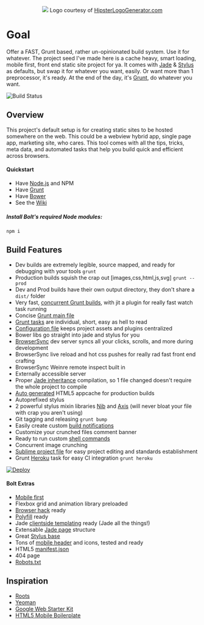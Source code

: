 <p align="center">
  <img src="https://dl.dropboxusercontent.com/u/6515442/hipsterlogogenerator_1422411720676.png"/>
  Logo courtesy of <a href="http://www.hipsterlogogenerator.com/">HipsterLogoGenerator.com</a>
</p>

# Goal
Offer a FAST, Grunt based, rather un-opinionated build system. Use it for whatever. The project seed I've made here is a cache heavy, smart loading, mobile first, front end static site project for ya. It comes with [Jade](http://jade-lang.com/) & [Stylus](http://learnboost.github.io/stylus/) as defaults, but swap it for whatever you want, easily. Or want more than 1 preprocessor, it's ready. At the end of the day, it's [Grunt](http://gruntjs.com/), do whatever you want. 

![Build Status](https://travis-ci.org/argyleink/Bolt.svg?branch=master)

## Overview
This project's default setup is for creating static sites to be hosted somewhere on the web. This could be a webview hybrid app, single page app, marketing site, who cares. This tool comes with all the tips, tricks, meta data, and automated tasks that help you build quick and efficient across browsers.

#### Quickstart
- Have [Node.js](http://nodejs.org/) and NPM
- Have [Grunt](http://gruntjs.com/)
- Have [Bower](http://bower.io/)
- See the [Wiki](https://github.com/argyleink/Bolt/wiki)

##### **Install Bolt's required Node modules**:  
`npm i`  

## Build Features
- Dev builds are extremely legible, source mapped, and ready for debugging with your tools `grunt`
- Production builds squish the crap out [images,css,html,js,svg] `grunt --prod`
- Dev and Prod builds have their own output directory, they don't share a `dist/` folder
- Very fast, [concurrent Grunt builds](https://github.com/argyleink/Bolt/blob/master/tasks/concurrent.coffee), with jit a plugin for really fast watch task running
- Concise [Grunt main file](https://github.com/argyleink/Bolt/blob/master/gruntfile.coffee)
- [Grunt tasks](https://github.com/argyleink/Bolt/tree/master/tasks) are individual, short, easy as hell to read
- [Configuration file](https://github.com/argyleink/Bolt/blob/master/app.coffee) keeps project assets and plugins centralized
- Bower libs go straight into jade and stylus for you
- [BrowserSync](http://www.browsersync.io) dev server syncs all your clicks, scrolls, and more during development
- BrowserSync live reload and hot css pushes for really rad fast front end crafting
- BrowserSync Weinre remote inspect built in
- Externally accessible server
- Proper [Jade inheritance](https://github.com/paulyoung/jade-inheritance) compilation, so 1 file changed doesn't require the whole project to compile
- [Auto generated](https://github.com/argyleink/Bolt/blob/master/tasks/manifest.coffee) HTML5 appcache for production builds
- Autoprefixed stylus
- 2 powerful stylus mixin libraries [Nib](http://nibstyl.us) and [Axis](http://axis.netlify.com) (will never bloat your file with crap you aren't using)
- Git tagging and releasing `grunt bump`
- Easily create custom [build notifications](https://github.com/argyleink/Bolt/blob/master/tasks/notify.coffee)
- Customize your crunched files comment banner
- Ready to run custom [shell commands](https://github.com/argyleink/Bolt/blob/master/tasks/shell.coffee)
- Concurrent image crunching
- [Sublime project file](https://github.com/argyleink/Bolt/blob/master/app.sublime-project) for easy project editing and standards establishment
- Grunt [Heroku](https://github.com/argyleink/Bolt/wiki/Deployments) task for easy CI integration `grunt heroku`

[![Deploy](https://www.herokucdn.com/deploy/button.png)](https://heroku.com/deploy)

#### Bolt Extras
- [Mobile first](https://github.com/argyleink/Bolt/blob/master/app/styles/base/_vars.styl)
- Flexbox grid and animation library preloaded
- [Browser hack](https://github.com/argyleink/Bolt/tree/master/app/styles/browser) ready
- [Polyfill](https://github.com/argyleink/Bolt/blob/master/app/js/shiv.js) ready
- Jade [clientside templating](https://github.com/argyleink/Bolt/tree/master/app/_jade/client-templates) ready (Jade all the things!)
- Extensable [Jade page](https://github.com/argyleink/Bolt/blob/master/app/_jade/layouts/page.jade) structure
- Great [Stylus base](https://github.com/argyleink/Bolt/tree/master/app/styles)
- Tons of [mobile header](https://github.com/argyleink/Bolt/tree/master/app/_jade/includes/mobile) and icons, tested and ready
- HTML5 [manifest.json](https://github.com/argyleink/Bolt/blob/master/app/manifest.json)
- 404 page
- [Robots.txt](https://github.com/argyleink/Bolt/blob/master/app/robots.txt)

## Inspiration
- [Roots](http://roots.cx/)
- [Yeoman](http://yeoman.io/)
- [Google Web Starter Kit](https://developers.google.com/web/starter-kit/)
- [HTML5 Mobile Boilerplate](https://github.com/h5bp/html5-boilerplate)
